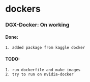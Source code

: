 # dockers


### DGX-Docker: On working

#### Done:
    1. added package from kaggle docker

#### TODO:
    1. run dockerfile and make images 
    2. try to run on nvidia-docker
